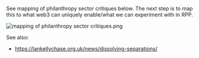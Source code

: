 See mapping of philanthropy sector critiques below. The next step is to map this to what web3 can uniquely enable/what we can experiment with in RPP.

![mapping of philanthropy sector critiques.png](https://cdn.charmverse.io/user-content/1f636c9f-6a52-4f5d-bbc8-1ab9c751b4f3/7e171d63-f6e8-4864-af9a-ad944a68aad2/mapping-of-philanthropy-sector-critiques.png)

See also:

- https://lankellychase.org.uk/news/dissolving-separations/
